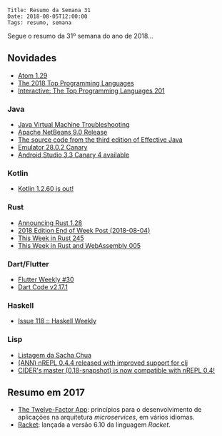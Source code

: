     Title: Resumo da Semana 31
    Date: 2018-08-05T12:00:00
    Tags: resumo, semana

Segue o resumo da 31º semana do ano de 2018...

<!-- more -->

## Novidades

* [Atom 1.29](https://blog.atom.io/2018/07/31/atom-1-29.html "Post sobre Atom 1.29")
* [The 2018 Top Programming Languages](https://spectrum.ieee.org/at-work/innovation/the-2018-top-programming-languages "Post sobre The 2018 Top Programming Languages")
* [Interactive: The Top Programming Languages 201](https://spectrum.ieee.org/static/interactive-the-top-programming-languages-2018 "Post sobre Interactive: The Top Programming Languages 201")

### Java

* [Java Virtual Machine Troubleshooting](https://apexapps.oracle.com/pls/apex/f?p=44785:50:0:::50:P50_EVENT_ID,P50_COURSE_ID:5777,185 "Post sobre Java Virtual Machine Troubleshooting")
* [Apache NetBeans 9.0 Release](https://netbeans.apache.org/download/nb90/nb90.html "Post sobre Apache NetBeans 9.0 Release")
* [The source code from the third edition of Effective Java](https://github.com/jbloch/effective-java-3e-source-code "Post sobre The source code from the third edition of Effective Java")
* [Emulator 28.0.2 Canary](https://androidstudio.googleblog.com/2018/08/emulator-2802-canary.html "Post sobre Emulator 28.0.2 Canary")
* [Android Studio 3.3 Canary 4 available](https://androidstudio.googleblog.com/2018/08/android-studio-33-canary-4-available.html "Post sobre Android Studio 3.3 Canary 4 available")

### Kotlin

* [Kotlin 1.2.60 is out!](https://blog.jetbrains.com/kotlin/2018/08/kotlin-1-2-60-is-out "Post sobre Kotlin 1.2.60 is out!")

### Rust

* [Announcing Rust 1.28](https://blog.rust-lang.org/2018/08/02/Rust-1.28.html "Post sobre Announcing Rust 1.28")
* [2018 Edition End of Week Post (2018-08-04)](https://internals.rust-lang.org/t/2018-edition-end-of-week-post-2018-08-04/8123 "Post sobre 2018 Edition End of Week Post (2018-08-04)")
* [This Week in Rust 245](https://this-week-in-rust.org/blog/2018/07/31/this-week-in-rust-245 "Post sobre This Week in Rust 245")
* [This Week in Rust and WebAssembly 005](https://rustwasm.github.io/2018/08/01/this-week-in-rust-wasm-005.html "Post sobre This Week in Rust and WebAssembly 005")

### Dart/Flutter

* [Flutter Weekly #30](https://us17.campaign-archive.com/?u=c8d8d18b6e2c6316ddc1d48a0&id=d332860db2 "Post sobre Flutter Weekly #30")
* [Dart Code v2.17.1](https://dartcode.org/releases/v2-17 "Post sobre Dart Code v2.17.1")

### Haskell

* [Issue 118 :: Haskell Weekly](https://haskellweekly.news/issues/118.html "Post sobre Issue 118 :: Haskell Weekly")

### Lisp

* [Listagem da Sacha Chua](http://sachachua.com/blog/category/emacs-news "Post sobre Listagem da Sacha Chua")
* [(ANN) nREPL 0.4.4 released with improved support for clj](https://groups.google.com/forum/?#!topic/clojure/3rLfUwG2FdM "Post sobre (ANN) nREPL 0.4.4 released with improved support for clj")
* [CIDER's master (0.18-snapshot) is now compatible with nREPL 0.4!](https://www.reddit.com/r/Clojure/comments/94hkp2/ciders_master_018snapshot_is_now_compatible_with "Post sobre CIDER's master (0.18-snapshot) is now compatible with nREPL 0.4!")

## Resumo em 2017

* [The Twelve-Factor App](https://12factor.net/ "The Twelve-Factor App"): princípios para o desenvolvimento de aplicações na arquitetura _microservices_, em vários idiomas.
* [Racket](https://blog.racket-lang.org/2017/07/racket-v6-10.html "Racket"): lançada a versão 6.10 da linguagem _Racket_.
